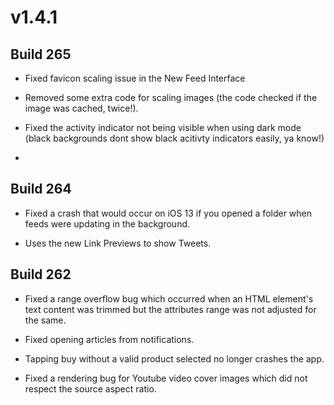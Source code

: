 # v1.4.1

##  Build 265

- Fixed favicon scaling issue in the New Feed Interface

- Removed some extra code for scaling images (the code checked if the image was cached, twice!).

- Fixed the activity indicator not being visible when using dark mode (black backgrounds dont show black acitivty indicators easily, ya know!)

- 

##  Build 264

- Fixed a crash that would occur on iOS 13 if you opened a folder when feeds were updating in the background. 

- Uses the new Link Previews to show Tweets.

##  Build 262

- Fixed a range overflow bug which occurred when an HTML element's text content was trimmed but the attributes range was not adjusted for the same. 

- Fixed opening articles from notifications. 

- Tapping buy without a valid product selected no longer crashes the app. 

- Fixed a rendering bug for Youtube video cover images which did not respect the source aspect ratio.  
